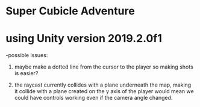 # Super Cubicle Adventure

# using Unity version 2019.2.0f1

-possible issues:

1. maybe make a dotted line from the cursor to the player so making shots is easier?

2. the raycast currently collides with a plane underneath the map, making it collide with a plane created on the y axis of the player would mean we could have controls working even if the camera angle changed.
